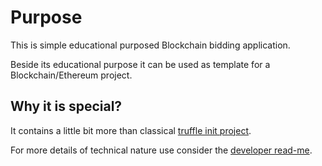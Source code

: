 # Purpose

This is simple educational purposed Blockchain bidding application.

Beside its educational purpose it can be used as template for a Blockchain/Ethereum project.

## Why it is special?

It contains a little bit more than classical [truffle init project](https://github.com/trufflesuite/truffle-init-default).  


For more details of technical nature use consider the [developer read-me](./README-DEVELOPER.md).
